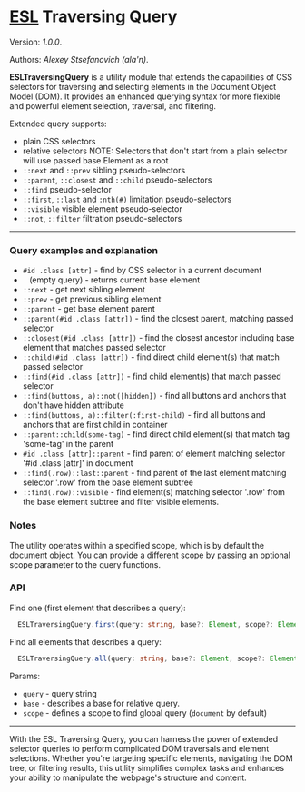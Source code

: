 # [ESL](../../../) Traversing Query

Version: *1.0.0*.

Authors: *Alexey Stsefanovich (ala'n)*.

<a name="intro"></a>

**ESLTraversingQuery** is a utility module that extends the capabilities of CSS selectors for traversing and selecting elements in the Document Object Model (DOM). It provides an enhanced querying syntax for more flexible and powerful element selection, traversal, and filtering.

Extended query supports:
 - plain CSS selectors
 - relative selectors
NOTE: Selectors that don't start from a plain selector will use passed base Element as a root
 - `::next` and `::prev` sibling pseudo-selectors
 - `::parent`, `::closest` and `::child` pseudo-selectors
 - `::find` pseudo-selector
 - `::first`, `::last` and `:nth(#)` limitation pseudo-selectors
 - `::visible` visible element pseudo-selector
 - `::not`, `::filter` filtration pseudo-selectors

---

### Query examples and explanation

- `#id .class [attr]` - find by CSS selector in a current document
- ` ` (empty query) - returns current base element
- `::next` - get next sibling element
- `::prev` - get previous sibling element
- `::parent` - get base element parent
- `::parent(#id .class [attr])` - find the closest parent, matching passed selector
- `::closest(#id .class [attr])` - find the closest ancestor including base element that matches passed selector
- `::child(#id .class [attr])` - find direct child element(s) that match passed selector
- `::find(#id .class [attr])` - find child element(s) that match passed selector
- `::find(buttons, a)::not([hidden])` - find all buttons and anchors that don't have hidden attribute
- `::find(buttons, a)::filter(:first-child)` - find all buttons and anchors that are first child in container
- `::parent::child(some-tag)` - find direct child element(s) that match tag 'some-tag' in the parent
- `#id .class [attr]::parent` - find parent of element matching selector '#id .class [attr]' in document
- `::find(.row)::last::parent` - find parent of the last element matching selector '.row' from the base element subtree
- `::find(.row)::visible` - find element(s) matching selector '.row' from the base element subtree and filter visible elements.

### Notes
The utility operates within a specified scope, which is by default the document object. You can provide a different scope by passing an optional scope parameter to the query functions.

### API

Find one (first element that describes a query):
```typescript
  ESLTraversingQuery.first(query: string, base?: Element, scope?: Element | Document): Element | null;
```

Find all elements that describes a query:
```typescript
  ESLTraversingQuery.all(query: string, base?: Element, scope?: Element | Document): Element[];
```

Params: 
- `query` - query string
- `base` - describes a base for relative query.
- `scope` - defines a scope to find global query (`document` by default)

---

With the ESL Traversing Query, you can harness the power of extended selector queries to perform complicated DOM traversals and element selections. Whether you're targeting specific elements, navigating the DOM tree, or filtering results, this utility simplifies complex tasks and enhances your ability to manipulate the webpage's structure and content.
